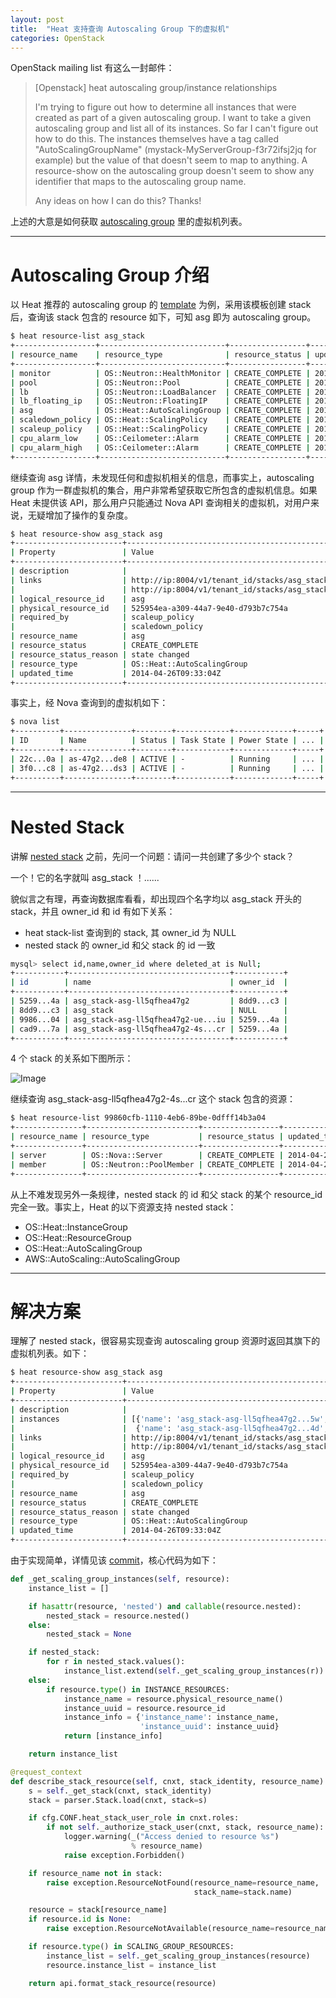 ```yaml
---
layout: post
title:  "Heat 支持查询 Autoscaling Group 下的虚拟机"
categories: OpenStack
---
```



OpenStack mailing list 有这么一封邮件：

> [Openstack] heat autoscaling group/instance relationships
>
>
> I'm trying to figure out how to determine all instances that were created
as part of a given autoscaling group. I want to take a given autoscaling
group and list all of its instances. So far I can't figure out how to do
this. The instances themselves have a tag called "AutoScalingGroupName"
(mystack-MyServerGroup-f3r72ifsj2jq for example) but the value of that
doesn't seem to map to anything. A resource-show on the autoscaling group
doesn't seem to show any identifier that maps to the autoscaling group
name.
>
>Any ideas on how I can do this? Thanks!

上述的大意是如何获取 [autoscaling group](https://wiki.openstack.org/wiki/Heat/AutoScaling) 里的虚拟机列表。

---------------

# Autoscaling Group 介绍

以 Heat 推荐的 autoscaling group 的 [template](https://github.com/openstack/heat-templates/blob/master/hot/autoscaling.yaml) 为例，采用该模板创建 stack 后，查询该 stack 包含的 resource 如下，可知 asg 即为 autoscaling group。

~~~ bash
$ heat resource-list asg_stack
+------------------+----------------------------+-----------------+---------------+
| resource_name    | resource_type              | resource_status | updated_time  |
+------------------+----------------------------+-----------------+---------------+
| monitor          | OS::Neutron::HealthMonitor | CREATE_COMPLETE | 2014-04-26... |
| pool             | OS::Neutron::Pool          | CREATE_COMPLETE | 2014-04-26... |
| lb               | OS::Neutron::LoadBalancer  | CREATE_COMPLETE | 2014-04-26... |
| lb_floating_ip   | OS::Neutron::FloatingIP    | CREATE_COMPLETE | 2014-04-26... |
| asg              | OS::Heat::AutoScalingGroup | CREATE_COMPLETE | 2014-04-26... |
| scaledown_policy | OS::Heat::ScalingPolicy    | CREATE_COMPLETE | 2014-04-26... |
| scaleup_policy   | OS::Heat::ScalingPolicy    | CREATE_COMPLETE | 2014-04-26... |
| cpu_alarm_low    | OS::Ceilometer::Alarm      | CREATE_COMPLETE | 2014-04-26... |
| cpu_alarm_high   | OS::Ceilometer::Alarm      | CREATE_COMPLETE | 2014-04-26... |
+------------------+----------------------------+-----------------+---------------+
~~~

继续查询 asg 详情，未发现任何和虚拟机相关的信息，而事实上，autoscaling group 作为一群虚拟机的集合，用户非常希望获取它所包含的虚拟机信息。如果 Heat 未提供该 API，那么用户只能通过 Nova API 查询相关的虚拟机，对用户来说，无疑增加了操作的复杂度。

~~~ bash
$ heat resource-show asg_stack asg
+------------------------+---------------------------------------------------------------------+
| Property               | Value                                                               |
+------------------------+---------------------------------------------------------------------+
| description            |                                                                     |
| links                  | http://ip:8004/v1/tenant_id/stacks/asg_stack/stack_id/resources/asg |
|                        | http://ip:8004/v1/tenant_id/stacks/asg_stack/stack_id               |
| logical_resource_id    | asg                                                                 |
| physical_resource_id   | 525954ea-a309-44a7-9e40-d793b7c754a                                 |
| required_by            | scaleup_policy                                                      |
|                        | scaledown_policy                                                    |
| resource_name          | asg                                                                 |
| resource_status        | CREATE_COMPLETE                                                     |
| resource_status_reason | state changed                                                       |
| resource_type          | OS::Heat::AutoScalingGroup                                          |
| updated_time           | 2014-04-26T09:33:04Z                                                |
+------------------------+---------------------------------------------------------------------+
~~~

事实上，经 Nova 查询到的虚拟机如下：

~~~ bash
$ nova list
+----------+---------------+--------+------------+-------------+-----+
| ID       | Name          | Status | Task State | Power State | ... |
+----------+---------------+--------+------------+-------------+-----+
| 22c...0a | as-47g2...de8 | ACTIVE | -          | Running     | ... |
| 3f0...c8 | as-47g2...ds3 | ACTIVE | -          | Running     | ... |
+----------+---------------+--------+------------+-------------+-----+
~~~

----------------

# Nested Stack

讲解 [nested stack](https://wiki.openstack.org/wiki/Heat/NestedStacks) 之前，先问一个问题：请问一共创建了多少个 stack？

一个！它的名字就叫 asg_stack ！......

貌似言之有理，再查询数据库看看，却出现四个名字均以 asg_stack 开头的 stack，并且 owner_id 和 id 有如下关系：

- heat stack-list 查询到的 stack, 其 owner_id 为 NULL
- nested stack 的 owner_id 和父 stack 的 id 一致

~~~ bash
mysql> select id,name,owner_id where deleted_at is Null;
+-----------+------------------------------------+-----------+
| id        | name                               | owner_id  |
+-----------+------------------------------------+-----------+
| 5259...4a | asg_stack-asg-ll5qfhea47g2         | 8dd9...c3 |
| 8dd9...c3 | asg_stack                          | NULL      |
| 9986...04 | asg_stack-asg-ll5qfhea47g2-ue...iu | 5259...4a |
| cad9...7a | asg_stack-asg-ll5qfhea47g2-4s...cr | 5259...4a |
+-----------+------------------------------------+-----------+
~~~

4 个 stack 的关系如下图所示：

![Image](http://7xp2eu.com1.z0.glb.clouddn.com/Nested_stack.png?imageView2/1/w/450/h/400/q/100)

继续查询 asg_stack-asg-ll5qfhea47g2-4s...cr 这个 stack 包含的资源：
 
~~~ bash
$ heat resource-list 99860cfb-1110-4eb6-89be-0dfff14b3a04
+---------------+-------------------------+-----------------+---------------+
| resource_name | resource_type           | resource_status | updated_time  |
+---------------+-------------------------+-----------------+---------------+
| server        | OS::Nova::Server        | CREATE_COMPLETE | 2014-04-26... |
| member        | OS::Neutron::PoolMember | CREATE_COMPLETE | 2014-04-26... |
+---------------+-------------------------+-----------------+---------------+
~~~

从上不难发现另外一条规律，nested stack 的 id 和父 stack 的某个 resource_id 完全一致。事实上，Heat 的以下资源支持 nested stack：

- OS::Heat::InstanceGroup
- OS::Heat::ResourceGroup
- OS::Heat::AutoScalingGroup
- AWS::AutoScaling::AutoScalingGroup 

----------------

# 解决方案

理解了 nested stack，很容易实现查询 autoscaling group 资源时返回其旗下的虚拟机列表。如下：

~~~ bash
$ heat resource-show asg_stack asg
+------------------------+---------------------------------------------------------------------+
| Property               | Value                                                               |
+------------------------+---------------------------------------------------------------------+
| description            |                                                                     |
| instances              | [{'name': 'asg_stack-asg-ll5qfhea47g2...5w', 'uuid': '43de...e3'},  |
|                        |  {'name': 'asg_stack-asg-ll5qfhea47g2...4d', 'uuid': '43a4...7d'}]  |
| links                  | http://ip:8004/v1/tenant_id/stacks/asg_stack/stack_id/resources/asg |
|                        | http://ip:8004/v1/tenant_id/stacks/asg_stack/stack_id               |
| logical_resource_id    | asg                                                                 |
| physical_resource_id   | 525954ea-a309-44a7-9e40-d793b7c754a                                 |
| required_by            | scaleup_policy                                                      |
|                        | scaledown_policy                                                    |
| resource_name          | asg                                                                 |
| resource_status        | CREATE_COMPLETE                                                     |
| resource_status_reason | state changed                                                       |
| resource_type          | OS::Heat::AutoScalingGroup                                          |
| updated_time           | 2014-04-26T09:33:04Z                                                |
+------------------------+---------------------------------------------------------------------+
~~~

由于实现简单，详情见该 [commit](https://github.com/DeliangFan/heat/commit/63d35793c47784b4ff0e980a0148eaf96139c853)，核心代码为如下：

~~~ python
def _get_scaling_group_instances(self, resource):
    instance_list = []

    if hasattr(resource, 'nested') and callable(resource.nested):
        nested_stack = resource.nested()
    else:
        nested_stack = None

    if nested_stack:
        for r in nested_stack.values():
            instance_list.extend(self._get_scaling_group_instances(r))
    else:
        if resource.type() in INSTANCE_RESOURCES:
            instance_name = resource.physical_resource_name()
            instance_uuid = resource.resource_id
            instance_info = {'instance_name': instance_name,
                             'instance_uuid': instance_uuid}
            return [instance_info]

    return instance_list

@request_context
def describe_stack_resource(self, cnxt, stack_identity, resource_name):
    s = self._get_stack(cnxt, stack_identity)
    stack = parser.Stack.load(cnxt, stack=s)

    if cfg.CONF.heat_stack_user_role in cnxt.roles:
        if not self._authorize_stack_user(cnxt, stack, resource_name):
            logger.warning(_("Access denied to resource %s")
                           % resource_name)
            raise exception.Forbidden()

    if resource_name not in stack:
        raise exception.ResourceNotFound(resource_name=resource_name,
                                         stack_name=stack.name)

    resource = stack[resource_name]
    if resource.id is None:
        raise exception.ResourceNotAvailable(resource_name=resource_name)

    if resource.type() in SCALING_GROUP_RESOURCES:
        instance_list = self._get_scaling_group_instances(resource)
        resource.instance_list = instance_list

    return api.format_stack_resource(resource)
~~~
